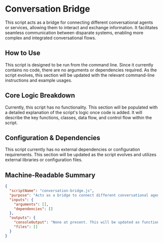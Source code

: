 # Conversation Bridge

This script acts as a bridge for connecting different conversational agents or services, allowing them to interact and exchange information. It facilitates seamless communication between disparate systems, enabling more complex and integrated conversational flows.

## How to Use

This script is designed to be run from the command line.  Since it currently contains no code, there are no arguments or dependencies required.  As the script evolves, this section will be updated with the relevant command-line instructions and example usages.

## Core Logic Breakdown

Currently, this script has no functionality. This section will be populated with a detailed explanation of the script's logic once code is added.  It will describe the key functions, classes, data flow, and control flow within the script.

## Configuration & Dependencies

This script currently has no external dependencies or configuration requirements.  This section will be updated as the script evolves and utilizes external libraries or configuration files.

## Machine-Readable Summary

```json
{
  "scriptName": "conversation-bridge.js",
  "purpose": "Acts as a bridge to connect different conversational agents or services, enabling them to interact and exchange information.",
  "inputs": {
    "arguments": [],
    "dependencies": []
  },
  "outputs": {
    "consoleOutput": "None at present. This will be updated as functionality is added.",
    "files": []
  }
}
```
